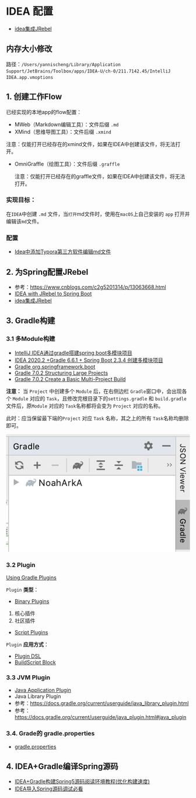 # IDEA 配置

- [idea集成JRebel](file:////Users/yannischeng/Documents/All_Collection/Other/Server端概念相关.graffle)

## 内存大小修改
 路径：`/Users/yannischeng/Library/Application Support/JetBrains/Toolbox/apps/IDEA-U/ch-0/211.7142.45/IntelliJ IDEA.app.vmoptions`

## 1. 创建工作Flow

已经实现的本地app的flow配置：

- MWeb（Markdown编辑工具）：文件后缀 `.md`
- XMind（思维导图工具）：文件后缀 `.xmind`

 注意：仅能打开已经存在的xmind文件，如果在IDEA中创建该文件，将无法打开。
 
- OmniGraffle（绘图工具）：文件后缀 `.graffle`

  注意：仅能打开已经存在的graffle文件，如果在IDEA中创建该文件，将无法打开。


### 实现目标：
在`IDEA`中创建 `.md` 文件，当`打开`md文件时，使用在`macOS`上自己安装的 `app` 打开并编辑该`md`文件。

### 配置

- [Idea中添加Typora第三方软件编辑md文件](https://www.cnblogs.com/cndarren/p/14415213.html)

## 2. 为Spring配置JRebel

- 参考：https://www.cnblogs.com/c2g5201314/p/13063668.html
- [IDEA with JRebel to Spring Boot](https://www.imooc.com/article/303635)
- [idea集成JRebel](https://www.cnblogs.com/-xuzhankun/p/13331109.html)



## 3. Gradle构建

### 3.1 多Module构建

- [IntelliJ IDEA通过gradle搭建spring boot多模块项目](https://www.cnblogs.com/davidhhuan/p/12232908.html)
- [IDEA 2020.2 +Gradle 6.6.1 + Spring Boot 2.3.4 创建多模块项目](https://blog.csdn.net/zh452647457/article/details/108844078?utm_medium=distribute.pc_relevant.none-task-blog-baidujs_title-0&spm=1001.2101.3001.4242)
- [Gradle org.springframework.boot](https://plugins.gradle.org/plugin/org.springframework.boot)
- [Gradle 7.0.2 Structuring Large Projects](https://docs.gradle.org/current/userguide/structuring_software_products.html#structure_large_projects)
- [Gradle 7.0.2 Create a Basic Multi-Project Build](https://docs.gradle.org/current/userguide/multi_project_builds.html#multi_project_builds)

**注意：**
当 `Project` 中创建多个 `Module` 后，在右侧边栏 `Gradle`窗口中，会出现各个 `Module` 对应的 `Task`，且修改完根目录下的`settings.gradle` 和 `build.gradle`文件后，原`Module` 对应的 `Task`名称都将会变为 `Project` 对应的名称。

此时：应当保留最下端的`Project` 对应 `Task` 名称，其之上的所有 `Task`名称均删除即可。

![](/images/gradle-task配置.png)

### 3.2 Plugin

[Using Gradle Plugins](https://docs.gradle.org/current/userguide/plugins.html)

`Plugin` **类型**： 

- [Binary Plugins](https://docs.gradle.org/current/userguide/plugins.html#sec:binary_plugins)
 1. 核心插件
 2. 社区插件
- [Script Plugins](https://docs.gradle.org/current/userguide/plugins.html#sec:script_plugins)

`Plugin` **应用方式**：

- [Plugin DSL](https://docs.gradle.org/current/userguide/plugins.html#sec:plugins_block)
- [BuildScript Block](https://docs.gradle.org/current/userguide/plugins.html#sec:applying_plugins_buildscript)



### 3.3 JVM Plugin

- [Java Application Plugin](https://docs.gradle.org/current/userguide/application_plugin.html#application_plugin)
- Java Library Plugin
 - 参考：https://docs.gradle.org/current/userguide/java_library_plugin.html
 - 参考：https://docs.gradle.org/current/userguide/java_plugin.html#java_plugin

### 3.4. Grade的 gradle.properties

- [gradle.properties](https://docs.gradle.org/current/userguide/build_environment.html)


## 4. IDEA+Gradle编译Spring源码

- [IDEA+Gradle构建Spring5源码阅读环境教程(优化构建速度)](https://zhuanlan.zhihu.com/p/149641082)
- [IDEA导入Spring源码调试必看](https://blog.csdn.net/u013469325/article/details/106586497)